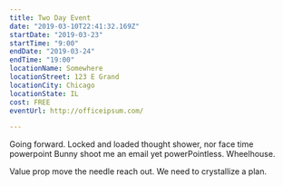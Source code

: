 ```yaml
---
title: Two Day Event
date: "2019-03-10T22:41:32.169Z"
startDate: "2019-03-23"
startTime: "9:00"
endDate: "2019-03-24"
endTime: "19:00"
locationName: Somewhere
locationStreet: 123 E Grand
locationCity: Chicago
locationState: IL
cost: FREE
eventUrl: http://officeipsum.com/

---
```


Going forward. Locked and loaded thought shower, nor face time powerpoint Bunny shoot me an email yet powerPointless. Wheelhouse. 

Value prop move the needle reach out. We need to crystallize a plan.

